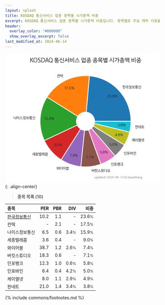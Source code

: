 ```yaml
---
layout: splash
title: KOSDAQ 통신서비스 업종 종목별 시가총액 비중
excerpt: KOSDAQ 통신서비스 업종 종목별 시가총액 비중입니다. 종목별로 주요 재무 지표를 함께 표시합니다.
header:
  overlay_color: "#800000"
  show_overlay_excerpt: false
last_modified_at: 2024-06-14
---
```



![KOSDAQ 통신서비스 업종 종목별 시가총액 비중](/stats/sector/images/kosdaq_업종_통신서비스_종목.png){: .align-center}


> **종목 목록 (10)**<a id="list"></a>

| **종목** | **PER** | **PBR** | **DIV** | **비중** |
| :------- | ------: | ------: | ------: | -------: |
| [한국정보통신](/025770/) | 10.2 | 1.1 | - | 23.6<small>%</small> |
| 컨텍 | - | 2.1 | - | 17.5<small>%</small> |
| 나이스정보통신 | 6.5 | 0.6 | 3.4<small>%</small> | 15.9<small>%</small> |
| 세종텔레콤 | 3.6 | 0.4 | - | 9.0<small>%</small> |
| 와이어블 | 38.7 | 1.2 | 2.6<small>%</small> | 7.4<small>%</small> |
| 버킷스튜디오 | 18.3 | 0.6 | - | 7.1<small>%</small> |
| 인포뱅크 | 12.3 | 1.0 | 0.6<small>%</small> | 5.8<small>%</small> |
| 인포바인 | 6.4 | 0.4 | 4.2<small>%</small> | 5.0<small>%</small> |
| 케이엘넷 | 8.0 | 1.1 | 2.9<small>%</small> | 4.9<small>%</small> |
| 한네트 | 21.0 | 1.4 | 3.4<small>%</small> | 3.8<small>%</small> |

{% include commons/footnotes.md %}